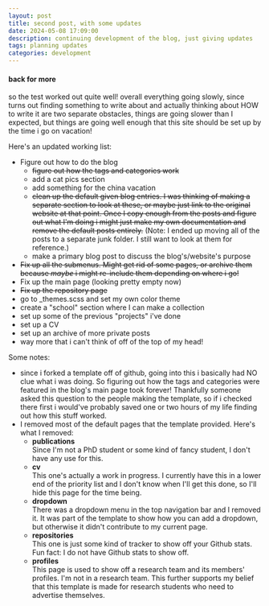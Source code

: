 ```yaml
---
layout: post
title: second post, with some updates
date: 2024-05-08 17:09:00
description: continuing development of the blog, just giving updates
tags: planning updates
categories: development
---
```


#### back for more
so the test worked out quite well! overall everything going slowly, since turns out finding something to write about and actually thinking about HOW to write it are two separate obstacles, things are going slower than I expected, but things are going well enough that this site should be set up by the time i go on vacation!

Here's an updated working list:
- Figure out how to do the blog
  - ~~figure out how the tags and categories work~~
  - add a cat pics section
  - add something for the china vacation
  - ~~clean up the default given blog entries. I was thinking of making a separate section to look at these, or maybe just link to the original website at that point. Once I copy enough from the posts and figure out what I'm doing i might just make my own documentation and remove the default posts entirely.~~ (Note: I ended up moving all of the posts to a separate junk folder. I still want to look at them for reference.)
  - make a primary blog post to discuss the blog's/website's purpose
- ~~Fix up all the submenus. Might get rid of some pages, or archive them because *maybe* i might re-include them depending on where i go!~~
- Fix up the main page (looking pretty empty now)
- ~~Fix up the repository page~~
- go to _themes.scss and set my own color theme
- create a "school" section where I can make a collection
- set up some of the previous "projects" i've done
- set up a CV
- set up an archive of more private posts
- way more that i can't think of off of the top of my head!

Some notes:
- since i forked a template off of github, going into this i basically had NO clue what i was doing. So figuring out how the tags and categories were featured in the blog's main page took forever! Thankfully someone asked this question to the people making the template, so if i checked there first i would've probably saved one or two hours of my life finding out how this stuff worked.
- I removed most of the default pages that the template provided. Here's what I removed:
  - **publications** </br>Since I'm not a PhD student or some kind of fancy student, I don't have any use for this.
  - **cv** </br>This one's actually a work in progress. I currently have this in a lower end of the priority list and I don't know when I'll get this done, so I'll hide this page for the time being.
  - **dropdown** </br>There was a dropdown menu in the top navigation bar and I removed it. It was part of the template to show how you can add a dropdown, but otherwise it didn't contribute to my current page.
  - **repositories** </br>This one is just some kind of tracker to show off your Github stats. Fun fact: I do not have Github stats to show off. 
  - **profiles** </br>This page is used to show off a research team and its members' profiles. I'm not in a research team. This further supports my belief that this template is made for research students who need to advertise themselves.